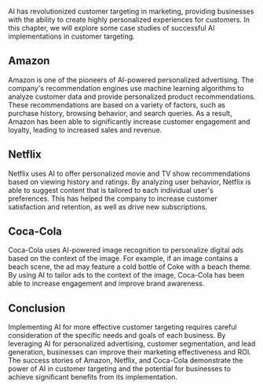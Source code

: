 
AI has revolutionized customer targeting in marketing, providing businesses with the ability to create highly personalized experiences for customers. In this chapter, we will explore some case studies of successful AI implementations in customer targeting.

Amazon
------

Amazon is one of the pioneers of AI-powered personalized advertising. The company's recommendation engines use machine learning algorithms to analyze customer data and provide personalized product recommendations. These recommendations are based on a variety of factors, such as purchase history, browsing behavior, and search queries. As a result, Amazon has been able to significantly increase customer engagement and loyalty, leading to increased sales and revenue.

Netflix
-------

Netflix uses AI to offer personalized movie and TV show recommendations based on viewing history and ratings. By analyzing user behavior, Netflix is able to suggest content that is tailored to each individual user's preferences. This has helped the company to increase customer satisfaction and retention, as well as drive new subscriptions.

Coca-Cola
---------

Coca-Cola uses AI-powered image recognition to personalize digital ads based on the context of the image. For example, if an image contains a beach scene, the ad may feature a cold bottle of Coke with a beach theme. By using AI to tailor ads to the context of the image, Coca-Cola has been able to increase engagement and improve brand awareness.

Conclusion
----------

Implementing AI for more effective customer targeting requires careful consideration of the specific needs and goals of each business. By leveraging AI for personalized advertising, customer segmentation, and lead generation, businesses can improve their marketing effectiveness and ROI. The success stories of Amazon, Netflix, and Coca-Cola demonstrate the power of AI in customer targeting and the potential for businesses to achieve significant benefits from its implementation.

